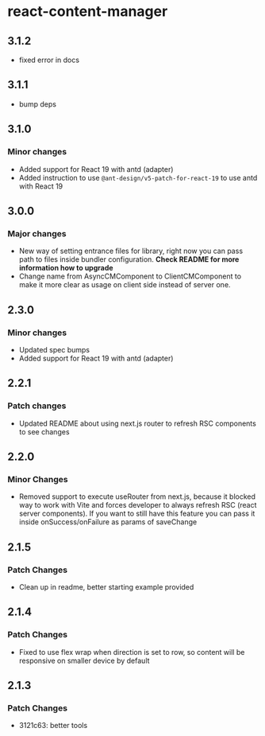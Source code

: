 # react-content-manager

## 3.1.2

- fixed error in docs

## 3.1.1

- bump deps

## 3.1.0

### Minor changes

- Added support for React 19 with antd (adapter)
- Added instruction to use `@ant-design/v5-patch-for-react-19` to use antd with React 19

## 3.0.0

### Major changes

- New way of setting entrance files for library, right now you can pass path to files inside bundler configuration. **Check README for more information how to upgrade**
- Change name from AsyncCMComponent to ClientCMComponent to make it more clear as usage on client side instead of server one.

## 2.3.0

### Minor changes

- Updated spec bumps
- Added support for React 19 with antd (adapter)

## 2.2.1

### Patch changes

- Updated README about using next.js router to refresh RSC components to see changes

## 2.2.0

### Minor Changes

- Removed support to execute useRouter from next.js, because it blocked way to work with Vite and forces developer to always refresh RSC (react server components). If you want to still have this feature you can pass it inside onSuccess/onFailure as params of saveChange

## 2.1.5

### Patch Changes

- Clean up in readme, better starting example provided

## 2.1.4

### Patch Changes

- Fixed to use flex wrap when direction is set to row, so content will be responsive on smaller device by default

## 2.1.3

### Patch Changes

- 3121c63: better tools
